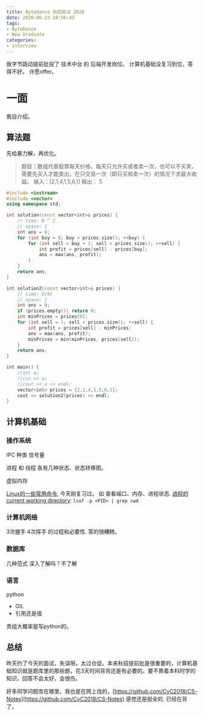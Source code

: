 ```yaml
---
title: Bytedance 秋招面试 2020
date: 2020-06-23 18:56:43
tags:
- ByteDance
- New Graduate
categories:
- interview
---
```


我字节跳动提前批投了 技术中台 的 后端开发岗位。
计算机基础没复习到位，答得不好。
许愿offer。

# 一面

我自介绍。

## 算法题

先给暴力解，再优化。

>题目：数组代表股票每天价格，每天只允许买或者卖一次，也可以不买卖，需要先买入才能卖出，在只交易一次（即只买和卖一次）的情况下求最大收益。
输入：[2,1,4,1,5,6,1]
输出： 5 

```cpp
#include <iostream>
#include <vector>
using namespace std;

int solution(const vector<int>& prices) {
    // time: N ^ 2
    // space: 1
    int ans = 0;
    for (int buy = 0; buy < prices.size(); ++buy) {
        for (int sell = buy + 1; sell < prices.size(); ++sell) {
            int profit = prices[sell] - prices[buy];
            ans = max(ans, profit);
        }
    }
    return ans;
}

int solution2(const vector<int>& prices) {
    // time: O(N)
    // space: 1
    int ans = 0;
    if (prices.empty()) return 0;
    int minPrices = prices[0];
    for (int sell = 1; sell < prices.size(); ++sell) {
        int profit = prices[sell] - minPrices;
        ans = max(ans, profit);
        minPrices = min(minPrices, prices[sell]);
    }
    return ans;
}

int main() {
    //int a;
    //cin >> a;
    //cout << a << endl;
    vector<int> prices = {2,1,4,1,5,6,1};
    cout << solution2(prices) << endl;
}
```

## 计算机基础

### 操作系统

IPC 种类
信号量

进程 和 线程
各有几种状态、状态转移图。

虚拟内存

[Linux的一些常用命令](https://linuxtools-rst.readthedocs.io/zh_CN/latest/tool/ldd.html), 今天刚复习过。
如 查看端口、内存、进程状态.
[进程的current working directory](https://unix.stackexchange.com/questions/94357/find-out-current-working-directory-of-a-running-process): `lsof -p <PID> | grep cwd`

### 计算机网络

3次握手 4次挥手 的过程和必要性. 答的很糟糕。

### 数据库

几种范式
深入了解吗？不了解

### 语言

python
- GIL
- 引用还是值

贵组大概率是写python的。


## 总结

昨天约了今天的面试，失误呀。太过仓促。本来秋招提前批是很重要的，计算机基础知识就是题库里的那些题，花3天时间背背还是有必要的。要不靠着本科时学的知识，回答不会太好，会很伤。

好多同学问题库在哪里。我也是在网上找的，[https://github.com/CyC2018/CS-Notes](https://github.com/CyC2018/CS-Notes)
感觉还是挺全的. 已经在背了。
